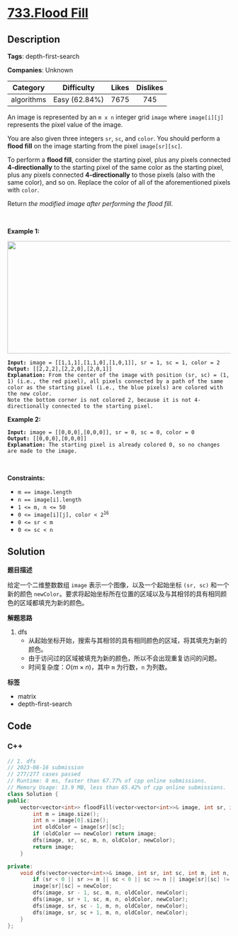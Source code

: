 # [733.Flood Fill](https://leetcode.com/problems/flood-fill/description/)

## Description

**Tags**: depth-first-search

**Companies**: Unknown

|  Category  |  Difficulty   | Likes | Dislikes |
| :--------: | :-----------: | :---: | :------: |
| algorithms | Easy (62.84%) | 7675  |   745    |

<p>An image is represented by an <code>m x n</code> integer grid <code>image</code> where <code>image[i][j]</code> represents the pixel value of the image.</p>
<p>You are also given three integers <code>sr</code>, <code>sc</code>, and <code>color</code>. You should perform a <strong>flood fill</strong> on the image starting from the pixel <code>image[sr][sc]</code>.</p>
<p>To perform a <strong>flood fill</strong>, consider the starting pixel, plus any pixels connected <strong>4-directionally</strong> to the starting pixel of the same color as the starting pixel, plus any pixels connected <strong>4-directionally</strong> to those pixels (also with the same color), and so on. Replace the color of all of the aforementioned pixels with <code>color</code>.</p>
<p>Return <em>the modified image after performing the flood fill</em>.</p>
<p>&nbsp;</p>
<p><strong class="example">Example 1:</strong></p>
<img alt="" src="https://assets.leetcode.com/uploads/2021/06/01/flood1-grid.jpg" style="width: 613px; height: 253px;" />
<pre><code><strong>Input:</strong> image = [[1,1,1],[1,1,0],[1,0,1]], sr = 1, sc = 1, color = 2
<strong>Output:</strong> [[2,2,2],[2,2,0],[2,0,1]]
<strong>Explanation:</strong> From the center of the image with position (sr, sc) = (1, 1) (i.e., the red pixel), all pixels connected by a path of the same color as the starting pixel (i.e., the blue pixels) are colored with the new color.
Note the bottom corner is not colored 2, because it is not 4-directionally connected to the starting pixel.</code></pre>
<p><strong class="example">Example 2:</strong></p>
<pre><code><strong>Input:</strong> image = [[0,0,0],[0,0,0]], sr = 0, sc = 0, color = 0
<strong>Output:</strong> [[0,0,0],[0,0,0]]
<strong>Explanation:</strong> The starting pixel is already colored 0, so no changes are made to the image.</code></pre>
<p>&nbsp;</p>
<p><strong>Constraints:</strong></p>
<ul>
  <li><code>m == image.length</code></li>
  <li><code>n == image[i].length</code></li>
  <li><code>1 &lt;= m, n &lt;= 50</code></li>
  <li><code>0 &lt;= image[i][j], color &lt; 2<sup>16</sup></code></li>
  <li><code>0 &lt;= sr &lt; m</code></li>
  <li><code>0 &lt;= sc &lt; n</code></li>
</ul>

## Solution

**题目描述**

给定一个二维整数数组 `image` 表示一个图像，以及一个起始坐标 `(sr, sc)` 和一个新的颜色 `newColor`。要求将起始坐标所在位置的区域以及与其相邻的具有相同颜色的区域都填充为新的颜色。

**解题思路**

1. dfs
   - 从起始坐标开始，搜索与其相邻的具有相同颜色的区域，将其填充为新的颜色。
   - 由于访问过的区域被填充为新的颜色，所以不会出现重复访问的问题。
   - 时间复杂度：$O(m \times n)$，其中 `m` 为行数，`n` 为列数。

**标签**

- matrix
- depth-first-search

<!-- code start -->
## Code

### C++

```cpp
// 1. dfs
// 2023-08-16 submission
// 277/277 cases passed
// Runtime: 8 ms, faster than 67.77% of cpp online submissions.
// Memory Usage: 13.9 MB, less than 65.42% of cpp online submissions.
class Solution {
public:
    vector<vector<int>> floodFill(vector<vector<int>>& image, int sr, int sc, int newColor) {
        int m = image.size();
        int n = image[0].size();
        int oldColor = image[sr][sc];
        if (oldColor == newColor) return image;
        dfs(image, sr, sc, m, n, oldColor, newColor);
        return image;
    }

private:
    void dfs(vector<vector<int>>& image, int sr, int sc, int m, int n, int oldColor, int newColor) {
        if (sr < 0 || sr >= m || sc < 0 || sc >= n || image[sr][sc] != oldColor) return;
        image[sr][sc] = newColor;
        dfs(image, sr - 1, sc, m, n, oldColor, newColor);
        dfs(image, sr + 1, sc, m, n, oldColor, newColor);
        dfs(image, sr, sc - 1, m, n, oldColor, newColor);
        dfs(image, sr, sc + 1, m, n, oldColor, newColor);
    }
};
```

<!-- code end -->
